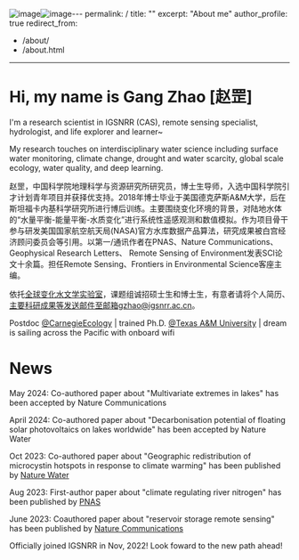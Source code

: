 ![image](https://github.com/gzhaowater/gzhaowater.github.io/assets/23641578/e210109b-03c3-4e58-846f-8cf7cfaee30f)![image](https://github.com/gzhaowater/gzhaowater.github.io/assets/23641578/22a1ce2d-efcb-433c-b50d-e66fa9267a7f)---
permalink: /
title: ""
excerpt: "About me"
author_profile: true
redirect_from: 
  - /about/
  - /about.html
---
Hi, my name is Gang Zhao [赵罡]
=====
I'm a research scientist in IGSNRR (CAS), remote sensing specialist, hydrologist, and life explorer and learner~

My research touches on interdisciplinary water science including surface water monitoring, climate change, drought and water scarcity, global scale ecology, water quality, and deep learning.

赵罡，中国科学院地理科学与资源研究所研究员，博士生导师，入选中国科学院引才计划青年项目并获择优支持。2018年博士毕业于美国德克萨斯A&M大学，后在斯坦福卡内基科学研究所进行博后训练。主要围绕变化环境的背景，对陆地水体的“水量平衡-能量平衡-水质变化”进行系统性遥感观测和数值模拟。作为项目骨干参与研发美国国家航空航天局(NASA)官方水库数据产品算法，研究成果被白宫经济顾问委员会等引用。以第一/通讯作者在PNAS、Nature Communications、Geophysical Research Letters、 Remote Sensing of Environment发表SCl论文十余篇。担任Remote Sensing、Frontiers in Environmental Science客座主编。

依托[全球变化水文学实验室](https://people.ucas.ac.cn/~0019184?language=en)，课题组诚招硕士生和博士生，有意者请将个人简历、主要科研成果等发送邮件至邮箱gzhao@igsnrr.ac.cn。

Postdoc [@CarnegieEcology](https://bse.carnegiescience.edu/) | trained Ph.D. [@Texas A&M University](https://engineering.tamu.edu/civil/index.html) | dream is sailing across the Pacific with onboard wifi

News
======
May 2024: Co-authored paper about "Multivariate extremes in lakes" has been accepted by Nature Communications

April 2024: Co-authored paper about "Decarbonisation potential of floating solar photovoltaics on lakes worldwide" has been accepted by Nature Water

Oct 2023: Co-authored paper about "Geographic redistribution of microcystin hotspots in response to climate warming" has been published by [Nature Water](https://doi.org/10.1038/s44221-023-00138-w)

Aug 2023: First-author paper about "climate regulating river nitrogen" has been published by [PNAS](https://doi.org/10.1073/pnas.2220616120)

June 2023: Coauthored paper about "reservoir storage remote sensing" has been published by [Nature Communications](https://doi.org/10.1038/s41467-023-38843-5)

Officially joined IGSNRR in Nov, 2022! Look foward to the new path ahead!


